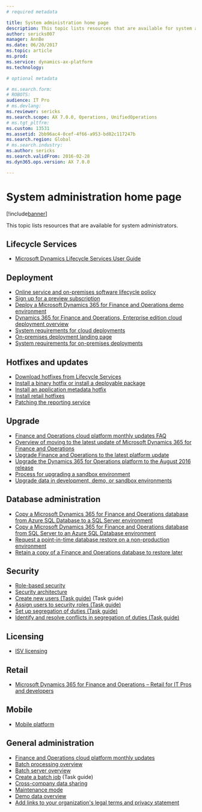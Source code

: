 ```yaml
---
# required metadata

title: System administration home page
description: This topic lists resources that are available for system administrators.
author: sericks007
manager: AnnBe
ms.date: 06/20/2017
ms.topic: article
ms.prod: 
ms.service: dynamics-ax-platform
ms.technology: 

# optional metadata

# ms.search.form: 
# ROBOTS: 
audience: IT Pro
# ms.devlang: 
ms.reviewer: sericks
ms.search.scope: AX 7.0.0, Operations, UnifiedOperations
# ms.tgt_pltfrm: 
ms.custom: 13531
ms.assetid: 2bb96ac4-0cef-4f66-a953-bd82c117247b
ms.search.region: Global
# ms.search.industry: 
ms.author: sericks
ms.search.validFrom: 2016-02-28
ms.dyn365.ops.version: AX 7.0.0

---
```


# System administration home page

[!include[banner](../includes/banner.md)]


This topic lists resources that are available for system administrators.

Lifecycle Services
------------------

-   [Microsoft Dynamics Lifecycle Services User Guide](../lifecycle-services/lcs-user-guide.md)

## Deployment

-   [Online service and on-premises software lifecycle policy](../migration-upgrade/versions-update-policy.md)
-   [Sign up for a preview subscription](../dev-tools/sign-up-preview-subscription.md)
- [Deploy a Microsoft Dynamics 365 for Finance and Operations demo environment](../deployment/deploy-demo-environment.md)
- [Dynamics 365 for Finance and Operations, Enterprise edition cloud deployment overview](../deployment/cloud-deployment-overview.md)
-   [System requirements for cloud deployments](../get-started/system-requirements.md)
- [On-premises deployment landing page](/deployment/on-premises-deployment-landing-page.md)
- [System requirements for on-premises deployments](../get-started/system-requirements-on-prem.md)

## Hotfixes and updates
-   [Download hotfixes from Lifecycle Services](../migration-upgrade/download-hotfix-lcs.md)
-   [Install a binary hotfix or install a deployable package](..\deployment\apply-deployable-package-system.md)
-   [Install an application metadata hotfix](..\migration-upgrade\install-metadata-hotfix-package.md)
-   [Install retail hotfixes](/dynamics365/unified-operations/retail/dev-itpro/install-retail-hotfix?toc=/dynamics365/unified-operations/dev-itpro/toc.json)
-   [Patching the reporting service](..\migration-upgrade\patch-reporting-service-environment.md)

## Upgrade
- [Finance and Operations cloud platform monthly updates FAQ](faq-platform-monthly-updates.md)
-   [Overview of moving to the latest update of Microsoft Dynamics 365 for Finance and Operations](../migration-upgrade/upgrade-latest-update.md) 
-   [Upgrade Finance and Operations to the latest platform update](../migration-upgrade/upgrade-latest-platform-update.md)
-   [Upgrade the Dynamics 365 for Operations platform to the August 2016 release](../migration-upgrade/update-platform-each-release.md)
-   [Process for upgrading a sandbox environment](../migration-upgrade/upgrade-sandbox-environment.md)
-   [Upgrade data in development, demo, or sandbox environments](../migration-upgrade/upgrade-data-to-latest-update.md)


## Database administration
-   [Copy a Microsoft Dynamics 365 for Finance and Operations database from Azure SQL Database to a SQL Server environment](../database/copy-database-from-azure-sql-to-sql-server.md)
-   [Copy a Microsoft Dynamics 365 for Finance and Operations database from SQL Server to an Azure SQL Database environment](../database/copy-database-from-sql-server-to-azure-sql.md)
-   [Request a point-in-time database restore on a non-production environment](../database/request-point-in-time-restore.md)
-   [Retain a copy of a Finance and Operations database to restore later](../database/copy-operations-database.md)

## Security
-   [Role-based security](role-based-security.md)
-   [Security architecture](security-architecture.md)
-   [Create new users (Task guide)](/dynamics365/unified-operations/dev-itpro/sysadmin/tasks/create-new-users) (Task guide)
-   [Assign users to security roles (Task guide)](/dynamics365/unified-operations/dev-itpro/sysadmin/tasks/assign-users-security-roles)
-   [Set up segregation of duties (Task guide)](/dynamics365/unified-operations/dev-itpro/sysadmin/tasks/set-up-segregation-duties)
-   [Identify and resolve conflicts in segregation of duties (Task guide)](/dynamics365/unified-operations/dev-itpro/sysadmin/tasks/identify-resolve-conflicts-segregation-duties)

## Licensing
-   [ISV licensing](../dev-tools/isv-licensing.md)

## Retail
-   [Microsoft Dynamics 365 for Finance and Operations – Retail for IT Pros and developers](/dynamics365/unified-operations/retail/dev-itpro/dev-retail-home-page)

## Mobile
-   [Mobile platform](../mobile-apps/platform/mobile-platform-home-page.md)

## General administration
-   [Finance and Operations cloud platform monthly updates](faq-platform-monthly-updates.md)
-   [Batch processing overview](batch-processing-overview.md)
-   [Batch server overview](batch-server-overview.md)
-   [Create a batch job](/dynamics365/unified-operations/dev-itpro/sysadmin/tasks/create-batch-job) (Task guide)
-   [Cross-company data sharing](../sysadmin/cross-company-data-sharing.md)
-   [Maintenance mode](maintenance-mode.md)
-   [Demo data overview](../get-started/demo-data.md)
- [Add links to your organization's legal terms and privacy statement](legal-terms-privacy-statement.md)






